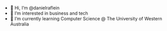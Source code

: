 - 👋 Hi, I’m @danielraflein
- 👀 I’m interested in business and tech
- 🌱 I’m currently learning Computer Science @ The University of Western Australia

<!---
danielraflein/danielraflein is a ✨ special ✨ repository because its `README.md` (this file) appears on your GitHub profile.
You can click the Preview link to take a look at your changes.
--->
